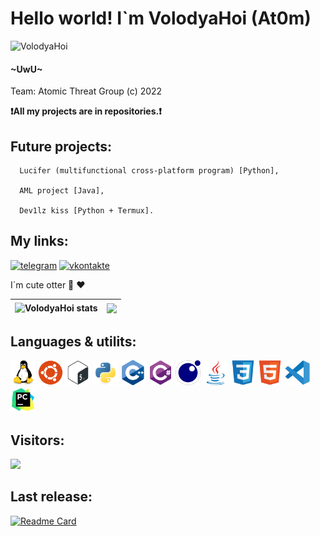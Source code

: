 <h1> Hello world! I`m VolodyaHoi (At0m) </h1>

![VolodyaHoi](https://github.com/VolodyaHoi/VolodyaHoi/blob/master/banner.jpg)

<h4>~UwU~</h4> 
    
Team: Atomic Threat Group (c) 2022 

**❗All my projects are in repositories.❗**

## Future projects:

      Lucifer (multifunctional cross-platform program) [Python],
      
      AML project [Java],
      
      Dev1lz kiss [Python + Termux].

## My links:

[![telegram](https://img.shields.io/static/v1?label=&message=telegram&color=191919&style=for-the-badge&logo=telegram)](https://t.me/atomthreatsup)
[![vkontakte](https://img.shields.io/static/v1?label=&message=VK&color=191919&style=for-the-badge&logo=vk)](https://vk.com/id631406971)

I`m cute otter 🦦 ❤️

| <img align="center" src="https://github-readme-stats.vercel.app/api/top-langs?username=VolodyaHoi&show_icons=true&theme=vue&hide_border=true&locale=en&layout=compact&hide_border=true" alt="VolodyaHoi stats" /> | <img align="center" src="https://github-readme-stats.vercel.app/api?username=VolodyaHoi&show_icons=true&include_all_commits=true&theme=vue&cache_seconds=3200"/> |
| ------------- | ------------- |

## Languages & utilits:

<a> <img src="https://raw.githubusercontent.com/devicons/devicon/master/icons/linux/linux-original.svg" alt="linux" width="40" height="40"/> </a>
<img src="https://raw.githubusercontent.com/devicons/devicon/master/icons/ubuntu/ubuntu-plain.svg" alt="ubuntu" width="40" height="40"/>
<img src="https://raw.githubusercontent.com/devicons/devicon/master/icons/bash/bash-original.svg" alt="bash" width="40" height="40"/>
<img src="https://raw.githubusercontent.com/devicons/devicon/master/icons/python/python-original.svg" alt="python" width="40" height="40"/>
<img src="https://raw.githubusercontent.com/devicons/devicon/master/icons/cplusplus/cplusplus-original.svg" alt="cplusplus" width="40" height="40"/>
<img src="https://raw.githubusercontent.com/devicons/devicon/master/icons/csharp/csharp-original.svg" alt="csharp" width="40" height="40"/>
<img src="https://raw.githubusercontent.com/devicons/devicon/master/icons/lua/lua-original.svg" alt="lua" width="40" height="40"/>
<img src="https://raw.githubusercontent.com/devicons/devicon/master/icons/java/java-original.svg" alt="java" width="40" height="40"/>
<img src="https://raw.githubusercontent.com/devicons/devicon/master/icons/css3/css3-original.svg" alt="css3" width="40" height="40"/>
<img src="https://raw.githubusercontent.com/devicons/devicon/master/icons/html5/html5-original.svg" alt="html5" width="40" height="40"/>
<img src="https://raw.githubusercontent.com/devicons/devicon/master/icons/vscode/vscode-original.svg" alt="vscode" width="40" height="40"/>
<img src="https://raw.githubusercontent.com/devicons/devicon/master/icons/pycharm/pycharm-original.svg" alt="pycharm" width="40" height="40"/>

## Visitors:
<img src="https://profile-counter.glitch.me/VolodyaHoi/count.svg" />

## Last release:
[![Readme Card](https://github-readme-stats.vercel.app/api/pin/?username=VolodyaHoi&repo=LoVer-IP-and-Phone-Number-checker&theme=vue)](https://github.com/VolodyaHoi/LoVer-IP-and-Phone-Number-checker)

